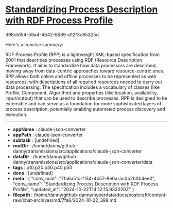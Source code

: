 # [Standardizing Process Description with RDF Process Profile](https://claude.ai/chat/7fa6a51c-f134-4b57-8e0a-ac0b2b0b4ee0)

398cb154-59a4-4642-8589-d12f3c95325d

 Here's a concise summary:

RDF Process Profile (RPP) is a lightweight XML-based specification from 2001 that describes processes using RDF (Resource Description Framework). It aims to standardize how data processors are described, moving away from data-centric approaches toward resource-centric ones. RPP allows both online and offline processes to be represented as web resources, with descriptions of all required resources needed to carry out data processing. The specification includes a vocabulary of classes (like Profile, Component, Algorithm) and properties (like location, availability, input/output) that can be used to describe processes. RPP is designed to be extensible and can serve as a foundation for more sophisticated layers of process description, potentially enabling automated process discovery and execution.

---

* **appName** : claude-json-converter
* **appPath** : claude-json-converter
* **subtask** : [undefined]
* **rootDir** : /home/danny/github-danny/transmissions/src/applications/claude-json-converter
* **dataDir** : /home/danny/github-danny/transmissions/src/applications/claude-json-converter/data
* **tags** : p10.p20.p30.p40.p50
* **done** : [undefined]
* **meta** : {
  "conv_uuid": "7fa6a51c-f134-4b57-8e0a-ac0b2b0b4ee0",
  "conv_name": "Standardizing Process Description with RDF Process Profile",
  "updated_at": "2024-10-22T14:12:15.932020Z"
}
* **filepath** : /home/danny/github-danny/hyperdata/docs/postcraft/content-raw/chat-archives/md/7fa6/2024-10-22_398.md
